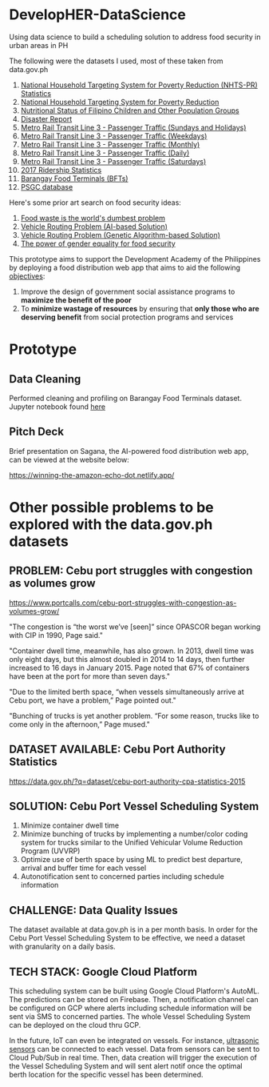 # DevelopHER-DataScience
Using data science to build a scheduling solution to address food security in urban areas in PH

The following were the datasets I used, most of these taken from data.gov.ph

1) [National Household Targeting System for Poverty Reduction (NHTS-PR) Statistics](https://data.gov.ph/?q=dataset/national-household-targeting-system-poverty-reduction-nhts-pr-statistics)
2) [National Household Targeting System for Poverty Reduction](https://data.gov.ph/?q=dataset/national-household-targeting-system-poverty-reduction)
3) [Nutritional Status of Filipino Children and Other Population Groups](https://data.gov.ph/?q=dataset/nutritional-status-filipino-children-and-other-population-groups)
4) [Disaster Report](https://data.gov.ph/?q=dataset/disaster-report)
5) [Metro Rail Transit Line 3 - Passenger Traffic (Sundays and Holidays)](https://data.gov.ph/?q=dataset/metro-rail-transit-line-3-passenger-traffic-sundays-and-holidays)
6) [Metro Rail Transit Line 3 - Passenger Traffic (Weekdays)](https://data.gov.ph/?q=dataset/metro-rail-transit-line-3-passenger-traffic-weekdays)
7) [Metro Rail Transit Line 3 - Passenger Traffic (Monthly)](https://data.gov.ph/?q=dataset/metro-rail-transit-line-3-passenger-traffic-monthly)
8) [Metro Rail Transit Line 3 - Passenger Traffic (Daily)](https://data.gov.ph/?q=dataset/metro-rail-transit-line-3-passenger-traffic-daily)
9) [Metro Rail Transit Line 3 - Passenger Traffic (Saturdays)](https://data.gov.ph/?q=dataset/metro-rail-transit-line-3-passenger-traffic-saturdays)
10) [2017 Ridership Statistics](https://data.gov.ph/?q=dataset/2017-ridership-statistics)
11) [Barangay Food Terminals (BFTs)](https://data.gov.ph/?q=dataset/barangay-food-terminals-bfts)
12) [PSGC database](https://psa.gov.ph/classification/psgc/)

Here's some prior art search on food security ideas:

1) [Food waste is the world's dumbest problem](https://www.youtube.com/watch?v=6RlxySFrkIM)
2) [Vehicle Routing Problem (AI-based Solution)](https://github.com/shlok57/VehicleRoutingProblem)
3) [Vehicle Routing Problem (Genetic Algorithm-based Solution)](https://github.com/iRB-Lab/py-ga-VRPTW)
4) [The power of gender equality for food security](https://www.wfp.org/publications/power-gender-equality-food-security)

This prototype aims to support the Development Academy of the Philippines by deploying a food distribution web app that aims to aid the following [objectives](https://www.dap.edu.ph/coe-psp/innov_initiatives/listahanan-national-household-targeting-system-for-poverty-reduction-nhts-pr/):

1) Improve the design of government social assistance programs to  **maximize the benefit of the poor**
2) To **minimize wastage of resources** by ensuring that **only those who are deserving benefit** from social protection programs and services

# Prototype

## Data Cleaning

Performed cleaning and profiling on Barangay Food Terminals dataset. Jupyter notebook found [here](https://colab.research.google.com/drive/1NktA7Qtx2sJSr4AMvaYc9d4zIppdOt_9?usp=sharing)

## Pitch Deck

Brief presentation on Sagana, the AI-powered food distribution web app, can be viewed at the website below:

https://winning-the-amazon-echo-dot.netlify.app/

# Other possible problems to be explored with the data.gov.ph datasets 

## PROBLEM: Cebu port struggles with congestion as volumes grow
https://www.portcalls.com/cebu-port-struggles-with-congestion-as-volumes-grow/

"The congestion is “the worst we’ve [seen]” since OPASCOR began working with CIP in 1990, Page said."

"Container dwell time, meanwhile, has also grown. In 2013, dwell time was only eight days, but this almost doubled in 2014 to 14 days, then further increased to 16 days in January 2015. Page noted that 67% of containers have been at the port for more than seven days."

"Due to the limited berth space, “when vessels simultaneously arrive at Cebu port, we have a problem,” Page pointed out."

"Bunching of trucks is yet another problem. “For some reason, trucks like to come only in the afternoon,” Page mused."

## DATASET AVAILABLE: Cebu Port Authority Statistics
https://data.gov.ph/?q=dataset/cebu-port-authority-cpa-statistics-2015

## SOLUTION: Cebu Port Vessel Scheduling System

1) Minimize container dwell time
2) Minimize bunching of trucks by implementing a number/color coding system for trucks similar to the Unified Vehicular Volume Reduction Program (UVVRP)
3) Optimize use of berth space by using ML to predict best departure, arrival and buffer time for each vessel 
4) Autonotification sent to concerned parties including schedule information

## CHALLENGE: Data Quality Issues 

The dataset available at data.gov.ph is in a per month basis. In order for the Cebu Port Vessel Scheduling System to be effective, we need a dataset with granularity on a daily basis. 

## TECH STACK: Google Cloud Platform

This scheduling system can be built using Google Cloud Platform's AutoML. The predictions can be stored on Firebase. Then, a notification channel can be configured on GCP where alerts including schedule information will be sent via SMS to concerned parties. The whole Vessel Scheduling System can be deployed on the cloud thru GCP. 

In the future, IoT can even be integrated on vessels. For instance, [ultrasonic sensors](https://www.mdpi.com/1424-8220/19/23/5181/htm) can be connected to each vessel. Data from sensors can be sent to Cloud Pub/Sub in real time. Then, data creation will trigger the execution of the Vessel Scheduling System and will sent alert notif once the optimal berth location for the specific vessel has been determined.   
